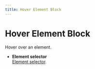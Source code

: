```yaml
---
title: Hover Element Block
---
```


# Hover Element Block
Hover over an element.

- **Element selector** <br>
	[Element selector](/api-reference/blocks.html#element-selector).